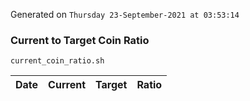 Generated on `Thursday 23-September-2021 at 03:53:14`

### Current to Target Coin Ratio
`current_coin_ratio.sh`

Date|Current|Target|Ratio
---|---|---|---
